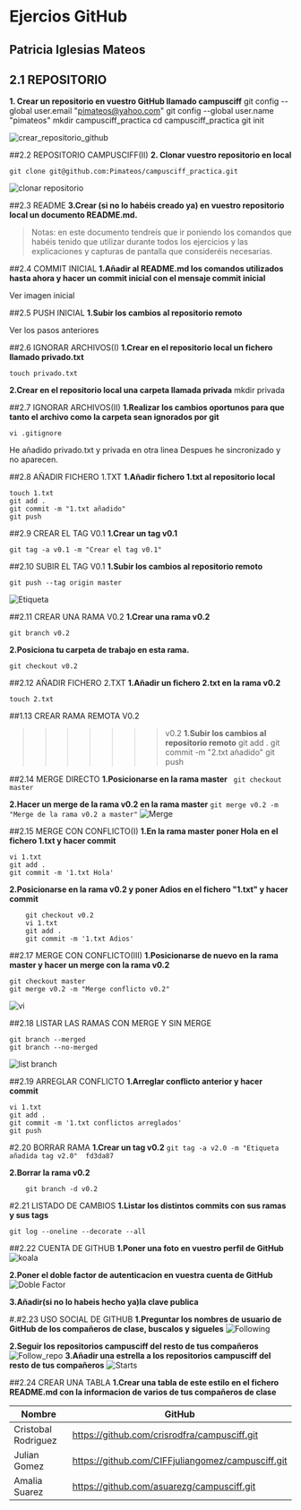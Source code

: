 # Ejercios GitHub 
## Patricia Iglesias Mateos

## 2.1 REPOSITORIO
**1. Crear un repositorio en vuestro GitHub llamado campusciff**
    git config --global user.email "pimateos@yahoo.com"
    git config --global user.name "pimateos"
    mkdir campusciff_practica
    cd campusciff_practica
    git init


![crear_repositorio_github](creacion_repositorio.png)

##2.2 REPOSITORIO CAMPUSCIFF(II)
**2. Clonar vuestro repositorio en local**

    git clone git@github.com:Pimateos/campusciff_practica.git
![clonar repositorio](git_clone_remoto_local.png)


##2.3 README
**3.Crear (si no lo habéis creado ya) en vuestro
repositorio local un documento README.md.**
> Notas: en este documento tendreís
que ir poniendo los comandos que
habéis tenido que utilizar durante
todos los ejercicios y las
explicaciones y capturas de
pantalla que consideréis
necesarias.

##2.4 COMMIT INICIAL
**1.Añadir al README.md los comandos utilizados hasta ahora y hacer un commit inicial con el mensaje commit inicial**

Ver imagen inicial


##2.5 PUSH INICIAL
**1.Subir los cambios al repositorio remoto**

Ver los pasos anteriores

##2.6 IGNORAR ARCHIVOS(I)
**1.Crear en el repositorio local un fichero llamado privado.txt**

    touch privado.txt
**2.Crear en el repositorio local una carpeta llamada privada**
    mkdir privada

##2.7 IGNORAR ARCHIVOS(II)
**1.Realizar los cambios oportunos para que tanto el archivo como la carpeta sean ignorados por git**

    vi .gitignore

He añadido privado.txt y privada en otra linea
Despues he sincronizado y no aparecen.

##2.8 AÑADIR FICHERO 1.TXT
**1.Añadir fichero 1.txt al repositorio local**

    touch 1.txt
    git add .
	git commit -m "1.txt añadido"
	git push

##2.9 CREAR EL TAG V0.1
**1.Crear un tag v0.1**

    git tag -a v0.1 -m "Crear el tag v0.1"

##2.10 SUBIR EL TAG V0.1
**1.Subir los cambios al repositorio remoto**

    git push --tag origin master
![Etiqueta](etiquetas.png)

##2.11 CREAR UNA RAMA V0.2
**1.Crear una rama v0.2**

    git branch v0.2
**2.Posiciona tu carpeta de trabajo en esta rama.**  
  
    git checkout v0.2

##2.12 AÑADIR FICHERO 2.TXT
**1.Añadir un fichero 2.txt en la rama v0.2**

    touch 2.txt


##1.13 CREAR RAMA REMOTA V0.2
>>>>>>> v0.2
**1.Subir los cambios al repositorio remoto**
    git add .
    git commit -m "2.txt añadido"
	git push


##2.14 MERGE DIRECTO
**1.Posicionarse en la rama master**
   ` git checkout master`


**2.Hacer un merge de la rama v0.2 en la rama master**
    `git merge v0.2 -m "Merge de la rama v0.2 a master"`
![Merge](merge.png)

##2.15 MERGE CON CONFLICTO(I)
**1.En la rama master poner Hola en el fichero 1.txt y hacer commit**

    vi 1.txt
	git add .
	git commit -m '1.txt Hola'

**2.Posicionarse en la rama v0.2 y poner Adios en el fichero "1.txt" y hacer commit**

        git checkout v0.2
    	vi 1.txt
    	git add .
    	git commit -m '1.txt Adios'
    
    
##2.17 MERGE CON CONFLICTO(III)
**1.Posicionarse de nuevo en la rama master y hacer un merge con la rama v0.2**

    git checkout master
    git merge v0.2 -m "Merge conflicto v0.2"
   
![vi](conflicto.png)

##2.18 LISTAR LAS RAMAS CON MERGE Y SIN MERGE

    git branch --merged
	git branch --no-merged
![list branch](list_branch.png)


##2.19 ARREGLAR CONFLICTO
**1.Arreglar conflicto anterior y hacer commit**

    vi 1.txt
    git add .
    git commit -m '1.txt conflictos arreglados'
  	git push

#2.20 BORRAR RAMA
**1.Crear un tag v0.2**
    `git tag -a v2.0 -m "Etiqueta añadida tag v2.0"  fd3da87`

**2.Borrar la rama v0.2**

        git branch -d v0.2
    
#2.21 LISTADO DE CAMBIOS
**1.Listar los distintos commits con sus ramas y sus tags**

    git log --oneline --decorate --all

##2.22 CUENTA DE GITHUB
**1.Poner una foto en vuestro perfil de GitHub**
![koala](perfil_foto.png)

**2.Poner el doble factor de autenticacion en vuestra cuenta de GitHub**
![Doble Factor](doble_factor.png)



**3.Añadir(si no lo habeis hecho ya)la clave publica**


#.#2.23 USO SOCIAL DE GITHUB
**1.Preguntar los nombres de usuario de GitHub de los compañeros de clase, buscalos y sigueles**
![Following](Following.png)

**2.Seguir los repositorios campusciff del resto de tus compañeros**
![Follow_repo](Follow_repo.png)
**3.Añadir una estrella a los repositorios campusciff del resto de tus compañeros**
![Starts](Starts.png)

##2.24 CREAR UNA TABLA
**1.Crear una tabla de este estilo en el fichero README.md con la informacion de varios de tus compañeros de clase**

**Nombre**	       |		**GitHub**
-------------------|-----------------------------------------------------
Cristobal Rodriguez|	https://github.com/crisrodfra/campusciff.git
Julian Gomez       |	https://github.com/CIFFjuliangomez/campusciff.git
Amalia Suarez	   |https://github.com/asuarezg/campusciff.git



